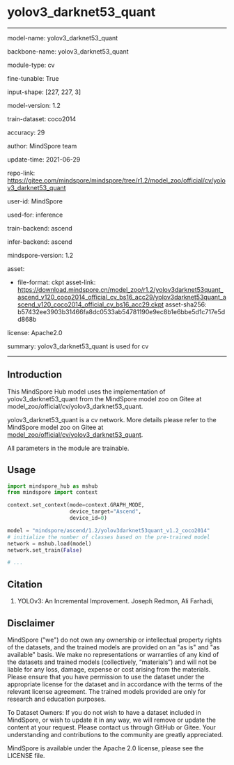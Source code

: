 # yolov3_darknet53_quant

---

model-name: yolov3_darknet53_quant

backbone-name: yolov3_darknet53_quant

module-type: cv

fine-tunable: True

input-shape: [227, 227, 3]

model-version: 1.2

train-dataset: coco2014

accuracy: 29

author: MindSpore team

update-time: 2021-06-29

repo-link: <https://gitee.com/mindspore/mindspore/tree/r1.2/model_zoo/official/cv/yolov3_darknet53_quant>

user-id: MindSpore

used-for: inference

train-backend: ascend

infer-backend: ascend

mindspore-version: 1.2

asset:

-
    file-format: ckpt
    asset-link: <https://download.mindspore.cn/model_zoo/r1.2/yolov3darknet53quant_ascend_v120_coco2014_official_cv_bs16_acc29/yolov3darknet53quant_ascend_v120_coco2014_official_cv_bs16_acc29.ckpt>
    asset-sha256: b57432ee3903b31466fa8dc0533ab54781190e9ec8b1e6bbe5d1c717e5dd868b

license: Apache2.0

summary: yolov3_darknet53_quant is used for cv

---

## Introduction

This MindSpore Hub model uses the implementation of yolov3_darknet53_quant from the MindSpore model zoo on Gitee at model_zoo/official/cv/yolov3_darknet53_quant.

yolov3_darknet53_quant is a cv network. More details please refer to the MindSpore model zoo on Gitee at [model_zoo/official/cv/yolov3_darknet53_quant](https://gitee.com/mindspore/mindspore/blob/r1.2/model_zoo/official/cv/yolov3_darknet53_quant/README.md).

All parameters in the module are trainable.

## Usage

```python
import mindspore_hub as mshub
from mindspore import context

context.set_context(mode=context.GRAPH_MODE,
                    device_target="Ascend",
                    device_id=0)

model = "mindspore/ascend/1.2/yolov3darknet53quant_v1.2_coco2014"
# initialize the number of classes based on the pre-trained model
network = mshub.load(model)
network.set_train(False)

# ...
```

## Citation

1. YOLOv3: An Incremental Improvement. Joseph Redmon, Ali Farhadi,

## Disclaimer

MindSpore ("we") do not own any ownership or intellectual property rights of the datasets, and the trained models are provided on an "as is" and "as available" basis. We make no representations or warranties of any kind of the datasets and trained models (collectively, “materials”) and will not be liable for any loss, damage, expense or cost arising from the materials. Please ensure that you have permission to use the dataset under the appropriate license for the dataset and in accordance with the terms of the relevant license agreement. The trained models provided are only for research and education purposes.

To Dataset Owners: If you do not wish to have a dataset included in MindSpore, or wish to update it in any way, we will remove or update the content at your request. Please contact us through GitHub or Gitee. Your understanding and contributions to the community are greatly appreciated.

MindSpore is available under the Apache 2.0 license, please see the LICENSE file.